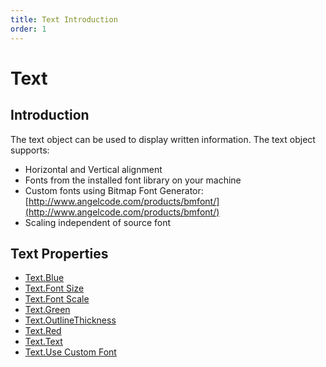 ```yaml
---
title: Text Introduction
order: 1
---
```


# Text

## Introduction

The text object can be used to display written information. The text object supports:

* Horizontal and Vertical alignment
* Fonts from the installed font library on your machine
* Custom fonts using Bitmap Font Generator: [http://www.angelcode.com/products/bmfont/](http://www.angelcode.com/products/bmfont/)
* Scaling independent of source font

## Text Properties

* [Text.Blue](https://github.com/vchelaru/Gum/tree/8c293a405185cca0e819b810220de684b436daf9/docs/Gum%20Elements/Text/Text.Blue)
* [Text.Font Size](https://github.com/vchelaru/Gum/tree/8c293a405185cca0e819b810220de684b436daf9/docs/Gum%20Elements/Text/Text.Font%20Size)
* [Text.Font Scale](https://github.com/vchelaru/Gum/tree/8c293a405185cca0e819b810220de684b436daf9/docs/Gum%20Elements/Text/Text.Font%20Scale)
* [Text.Green](https://github.com/vchelaru/Gum/tree/8c293a405185cca0e819b810220de684b436daf9/docs/Gum%20Elements/Text/Text.Green)
* [Text.OutlineThickness](https://github.com/vchelaru/Gum/tree/8c293a405185cca0e819b810220de684b436daf9/docs/Gum%20Elements/Text/Text.OutlineThickness)
* [Text.Red](https://github.com/vchelaru/Gum/tree/8c293a405185cca0e819b810220de684b436daf9/docs/Gum%20Elements/Text/Text.Red)
* [Text.Text](https://github.com/vchelaru/Gum/tree/8c293a405185cca0e819b810220de684b436daf9/docs/Gum%20Elements/Text/Text.Text)
* [Text.Use Custom Font](https://github.com/vchelaru/Gum/tree/8c293a405185cca0e819b810220de684b436daf9/docs/Gum%20Elements/Text/Text.Use%20Custom%20Font)

